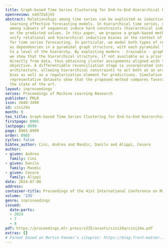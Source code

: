 ```yaml
---
title: Graph-based Time Series Clustering for End-to-End Hierarchical Forecasting
openreview: nd47Za5jk5
abstract: Relationships among time series can be exploited as inductive biases in
  learning effective forecasting models. In hierarchical time series, relationships
  among subsets of sequences induce hard constraints (hierarchical inductive biases)
  on the predicted values. In this paper, we propose a graph-based methodology to
  unify relational and hierarchical inductive biases in the context of deep learning
  for time series forecasting. In particular, we model both types of relationships
  as dependencies in a pyramidal graph structure, with each pyramidal layer corresponding
  to a level of the hierarchy. By exploiting modern - trainable - graph pooling operators
  we show that the hierarchical structure, if not available as a prior, can be learned
  directly from data, thus obtaining cluster assignments aligned with the forecasting
  objective. A differentiable reconciliation stage is incorporated into the processing
  architecture, allowing hierarchical constraints to act both as an architectural
  bias as well as a regularization element for predictions. Simulation results on
  representative datasets show that the proposed method compares favorably against
  the state of the art.
layout: inproceedings
series: Proceedings of Machine Learning Research
publisher: PMLR
issn: 2640-3498
id: cini24a
month: 0
tex_title: Graph-based Time Series Clustering for End-to-End Hierarchical Forecasting
firstpage: 8985
lastpage: 8999
page: 8985-8999
order: 8985
cycles: false
bibtex_author: Cini, Andrea and Mandic, Danilo and Alippi, Cesare
author:
- given: Andrea
  family: Cini
- given: Danilo
  family: Mandic
- given: Cesare
  family: Alippi
date: 2024-07-08
address:
container-title: Proceedings of the 41st International Conference on Machine Learning
volume: '235'
genre: inproceedings
issued:
  date-parts:
  - 2024
  - 7
  - 8
pdf: https://proceedings.mlr.press/v235/assets/cini24a/cini24a.pdf
extras: []
# Format based on Martin Fenner's citeproc: https://blog.front-matter.io/posts/citeproc-yaml-for-bibliographies/
---
```

